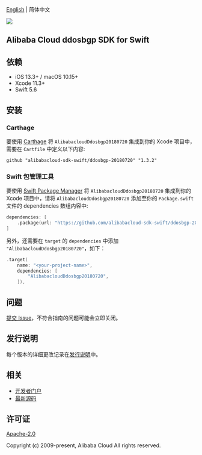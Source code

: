 [English](README.md) | 简体中文

![](https://aliyunsdk-pages.alicdn.com/icons/AlibabaCloud.svg)

## Alibaba Cloud ddosbgp SDK for Swift

## 依赖

- iOS 13.3+ / macOS 10.15+
- Xcode 11.3+
- Swift 5.6

## 安装

### Carthage

要使用 [Carthage](https://github.com/Carthage/Carthage) 将 `AlibabacloudDdosbgp20180720` 集成到你的 Xcode 项目中，需要在 `Cartfile` 中定义以下内容:

```ogdl
github "alibabacloud-sdk-swift/ddosbgp-20180720" "1.3.2"
```

### Swift 包管理工具

要使用 [Swift Package Manager](https://swift.org/package-manager/) 将 `AlibabacloudDdosbgp20180720` 集成到你的 Xcode 项目中，请将 `AlibabacloudDdosbgp20180720` 添加至你的 `Package.swift` 文件的 dependencies 数组内容中:

```swift
dependencies: [
    .package(url: "https://github.com/alibabacloud-sdk-swift/ddosbgp-20180720.git", from: "1.3.2")
]
```

另外，还需要在 `target` 的 `dependencies` 中添加 `"AlibabacloudDdosbgp20180720"`，如下：

```swift
.target(
    name: "<your-project-name>",
    dependencies: [
        "AlibabacloudDdosbgp20180720",
    ]),
```

## 问题

[提交 Issue](https://github.com/alibabacloud-sdk-swift/ddosbgp-20180720/issues/new)，不符合指南的问题可能会立即关闭。

## 发行说明

每个版本的详细更改记录在[发行说明](./ChangeLog.txt)中。

## 相关

* [开发者门户](https://next.api.aliyun.com/home)
* [最新源码](https://github.com/alibabacloud-sdk-swift/ddosbgp-20180720)

## 许可证

[Apache-2.0](http://www.apache.org/licenses/LICENSE-2.0)

Copyright (c) 2009-present, Alibaba Cloud All rights reserved.
